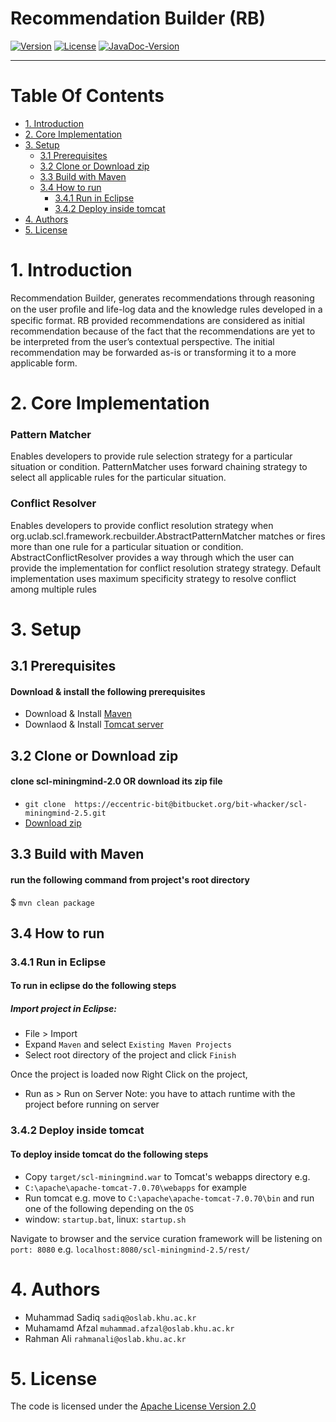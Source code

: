 # Recommendation Builder (RB)
[![Version](https://img.shields.io/badge/mining%20minds-version%202.5-green.svg)](http://www.miningminds.re.kr/english/)
[![License](https://img.shields.io/badge/Apache%20License%20-Version%202.0-yellowgreen.svg)](https://www.apache.org/licenses/LICENSE-2.0)
[![JavaDoc-Version](https://img.shields.io/badge/JavaDoc-Version%202.5-green.svg)](https://ubiquitous-computing-lab.github.io/Mining-Minds/doc/scl-doc/rb/doc/index.html)

--------------------------

# Table Of Contents
- [1. Introduction](#1-introduction)
- [2. Core Implementation](#2-core-implementation)
- [3. Setup](#2-setup)
  - [3.1 Prerequisites](#2.1-prerequisites)
  - [3.2 Clone or Download zip](#2.2-clone-or-download-zip)
  - [3.3 Build with Maven](#2.3-build-with-maven)
  - [3.4 How to run](#2.4-how-to-run)
    - [3.4.1 Run in Eclipse](#2.4.1-run-in-eclipse)
    - [3.4.2 Deploy inside tomcat](#2.4.2-deploy-inside-tomcat)
- [4. Authors](#4-authors)
- [5. License](#5-license)
  
# 1. Introduction
Recommendation Builder, generates recommendations through reasoning on the user proﬁle and life-log data and the knowledge rules developed in a specific format. RB provided recommendations are considered as initial recommendation because of the fact that the recommendations are yet to be interpreted from the user’s contextual perspective. The initial recommendation may be forwarded as-is or transforming it to a more applicable form.

# 2. Core Implementation

### Pattern Matcher
Enables developers to provide rule selection strategy for a particular situation or condition. PatternMatcher uses forward chaining strategy to select all applicable rules for the particular situation.

### Conflict Resolver
Enables developers to provide conflict resolution strategy when org.uclab.scl.framework.recbuilder.AbstractPatternMatcher matches or fires more than one rule for a particular situation or condition. AbstractConflictResolver provides a way through which the user can provide the implementation for  conflict resolution strategy strategy. Default implementation uses maximum specificity strategy to resolve conflict among multiple rules
     
# 3. Setup
## 3.1 Prerequisites
#### Download & install the following prerequisites
- Download & Install [Maven]([https://www.apache.org/dyn/closer.cgi)
- Downlaod & Install [Tomcat server](http://tomcat.apache.org/)

## 3.2 Clone or Download zip
#### clone scl-miningmind-2.0 OR download its zip file
* `git clone  https://eccentric-bit@bitbucket.org/bit-whacker/scl-miningmind-2.5.git`
* [Download zip](https://eccentric-bit@bitbucket.org/bit-whacker/scl-miningmind-2.5.git)

## 3.3 Build with Maven
#### run the following command from project's root directory
$ `mvn clean package`

## 3.4 How to run
### 3.4.1 Run in Eclipse
#### To run in eclipse do the following steps
##### Import project in Eclipse:
* File > Import 
* Expand `Maven` and select `Existing Maven Projects` 
* Select root directory of the project and click `Finish`

Once the project is loaded now Right Click on the project, 
* Run as > Run on Server
Note: you have to attach runtime with the project before running on server

### 3.4.2 Deploy inside tomcat
#### To deploy inside tomcat do the following steps
* Copy `target/scl-miningmind.war` to Tomcat's webapps directory e.g. 
* `C:\apache\apache-tomcat-7.0.70\webapps` for example
* Run tomcat e.g. move to `C:\apache\apache-tomcat-7.0.70\bin` and run one of the following depending on the `OS`
* window: `startup.bat`, linux: `startup.sh`

Navigate to browser and the service curation framework will be listening on `port: 8080`
e.g. `localhost:8080/scl-miningmind-2.5/rest/`

# 4. Authors

- Muhammad Sadiq  `sadiq@oslab.khu.ac.kr`
- Muhamamd Afzal  `muhammad.afzal@oslab.khu.ac.kr`
- Rahman Ali `rahmanali@oslab.khu.ac.kr`

# 5. License
The code is licensed under the [Apache License Version 2.0](http://www.apache.org/licenses/LICENSE-2.0)
